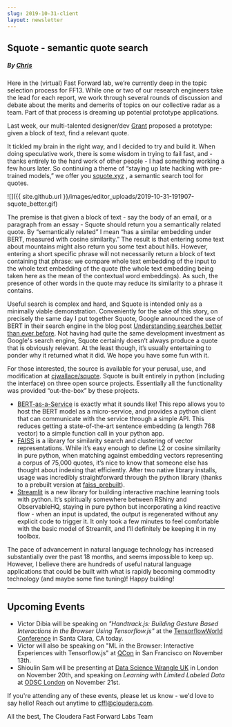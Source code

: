 ```yaml
---
slug: 2019-10-31-client
layout: newsletter
---
```


## Squote - semantic quote search

##### By [Chris](https://twitter.com/_cjwallace)

Here in the (virtual) Fast Forward lab, we’re currently deep in the topic selection process for FF13. While one or two of our research engineers take the lead for each report, we work through several rounds of discussion and debate about the merits and demerits of topics on our collective radar as a team. Part of that process is dreaming up potential prototype applications.

Last week, our multi-talented designer/dev [Grant](https://twitter.com/grantcuster) proposed a prototype: given a block of text, find a relevant quote.

It tickled my brain in the right way, and I decided to try and build it. When doing speculative work, there is some wisdom in trying to fail fast, and - thanks entirely to the hard work of other people - I had something working a few hours later. So continuing a theme of “staying up late hacking with pre-trained models,” we offer you  [squote.xyz](http://squote.xyz/) , a semantic search tool for quotes.

![]({{ site.github.url }}/images/editor_uploads/2019-10-31-191907-squote_better.gif)

The premise is that given a block of text - say the body of an email, or a paragraph from an essay - Squote should return you a semantically related quote. By “semantically related” I mean “has a similar embedding under BERT, measured with cosine similarity.”  The result is that entering some text about mountains might also return you some text about hills. However, entering a short specific phrase will not necessarily return a block of text containing that phrase: we compare whole text embedding of the input to the whole text embedding of the quote (the whole text embedding being taken here as the mean of the contextual word embeddings). As such, the presence of other words in the quote may reduce its similarity to a phrase it contains.

Useful search is complex and hard, and Squote is intended only as a minimally viable demonstration. Conveniently for the sake of this story, on precisely the same day I put together Squote, Google announced the use of BERT in their search engine in the blog post [Understanding searches better than ever before](https://www.blog.google/products/search/search-language-understanding-bert). Not having had quite the same development investment as Google's search engine, Squote certainly doesn’t always produce a quote that is obviously relevant. At the least though, it’s usually entertaining to ponder why it returned what it did. We hope you have some fun with it.

For those interested, the source is available for your perusal, use, and modification at [cjwallace/squote](https://github.com/cjwallace/squote). Squote is built entirely in python (including the interface) on three open source projects. Essentially all the functionality was provided “out-the-box” by these projects.

* [BERT-as-a-Service](https://github.com/hanxiao/bert-as-service) is exactly what it sounds like! This repo allows you to host the BERT model as a micro-service, and provides a python client that can communicate with the service through a simple API. This reduces getting a state-of-the-art sentence embedding (a length 768 vector) to a simple function call in your python app.
* [FAISS](https://github.com/facebookresearch/faiss) is a library for similarity search and clustering of vector representations. While it’s easy enough to define L2 or cosine similarity in pure python, when matching against embedding vectors representing a corpus of 75,000 quotes, it’s nice to know that someone else has thought about indexing that efficiently. After two native library installs, usage was incredibly straightforward through the python library (thanks to a prebuilt version at [faiss_prebuilt](https://github.com/onfido/faiss_prebuilt)).
* [Streamlit](https://streamlit.io/) is a new library for building interactive machine learning tools with python. It’s spiritually somewhere between RShiny and ObservableHQ, staying in pure python but incorporating a kind reactive flow - when an input is updated, the output is regenerated without any explicit code to trigger it. It only took a few minutes to feel comfortable with the basic model of Streamlit, and I’ll definitely be keeping it in my toolbox.

The pace of advancement in natural language technology has increased substantially over the past 18 months, and seems impossible to keep up. However, I believe there are hundreds of useful natural language applications that could be built with what is rapidly becoming commodity technology (and maybe some fine tuning)! Happy building!

---

## Upcoming Events

* Victor Dibia will be speaking on *"Handtrack.js: Building Gesture Based Interactions in the Browser Using Tensorflow.js"* at the [TensorflowWorld Conference](https://conferences.oreilly.com/tensorflow/tf-ca/public/schedule/detail/77833) in Santa Clara, CA today.
* Victor will also be speaking on "ML in the Browser: Interactive Experiences with Tensorflow.js" at [QCon](https://qconsf.com/sf2019/track/machine-learning-without-phd) in San Francisco on November 13th.
* Shioulin Sam will be presenting at [Data Science Wrangle UK](https://events.attend.com/f/1383790543) in London on November 20th, and speaking on *Learning with Limited Labeled Data* at [ODSC London](https://odsc.com/london/europe-schedule/) on November 21st. 

If you're attending any of these events, please let us know - we'd love to say hello!   Reach out anytime to [cffl@cloudera.com](mailto:cffl@cloudera.com).

All the best,
The Cloudera Fast Forward Labs Team
